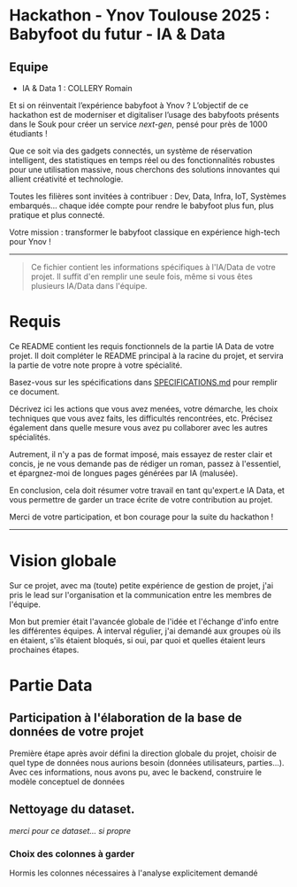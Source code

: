 # Hackathon - Ynov Toulouse 2025 : Babyfoot du futur - IA & Data

## Equipe

- IA & Data 1 : COLLERY Romain

Et si on réinventait l’expérience babyfoot à Ynov ? L’objectif de ce hackathon est de moderniser et digitaliser l’usage des babyfoots présents dans le Souk pour créer un service _next-gen_, pensé pour près de 1000 étudiants !

Que ce soit via des gadgets connectés, un système de réservation intelligent, des statistiques en temps réel ou des fonctionnalités robustes pour une utilisation massive, nous cherchons des solutions innovantes qui allient créativité et technologie.

Toutes les filières sont invitées à contribuer : Dev, Data, Infra, IoT, Systèmes embarqués… chaque idée compte pour rendre le babyfoot plus fun, plus pratique et plus connecté.

Votre mission : transformer le babyfoot classique en expérience high-tech pour Ynov !

---

> Ce fichier contient les informations spécifiques à l'IA/Data de votre projet. Il suffit d'en remplir une seule fois, même si vous êtes plusieurs IA/Data dans l'équipe.

# Requis

Ce README contient les requis fonctionnels de la partie IA Data de votre projet. Il doit compléter le README principal à la racine du projet, et servira la partie de votre note propre à votre spécialité.

Basez-vous sur les spécifications dans [SPECIFICATIONS.md](../SPECIFICATIONS.md) pour remplir ce document.

Décrivez ici les actions que vous avez menées, votre démarche, les choix techniques que vous avez faits, les difficultés rencontrées, etc. Précisez également dans quelle mesure vous avez pu collaborer avec les autres spécialités.

Autrement, il n'y a pas de format imposé, mais essayez de rester clair et concis, je ne vous demande pas de rédiger un roman, passez à l'essentiel, et épargnez-moi de longues pages générées par IA (malusée).

En conclusion, cela doit résumer votre travail en tant qu'expert.e IA Data, et vous permettre de garder un trace écrite de votre contribution au projet.

Merci de votre participation, et bon courage pour la suite du hackathon !


---

# Vision globale

Sur ce projet, avec ma (toute) petite expérience de gestion de projet, j'ai pris le lead sur l'organisation et la communication entre les membres de l'équipe.

Mon but premier était l'avancée globale de l'idée et l'échange d'info entre les différentes équipes. À interval régulier, j'ai demandé aux groupes où ils en étaient, s'ils étaient bloqués, si oui, par quoi et quelles étaient leurs prochaines étapes.

# Partie Data

## Participation à l'élaboration de la base de données de votre projet

Première étape après avoir défini la direction globale du projet, choisir de quel type de données nous aurions besoin (données utilisateurs, parties...).
Avec ces informations, nous avons pu, avec le backend, construire le modèle conceptuel de données 

## Nettoyage du dataset.

_merci pour ce dataset... si propre_

### Choix des colonnes à garder

Hormis les colonnes nécessaires à l'analyse explicitement demandé 